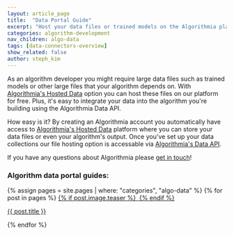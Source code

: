 ```yaml
---
layout: article_page
title:  "Data Portal Guide"
excerpt: "Host your data files or trained models on the Algorithmia platform for free."
categories: algorithm-development
nav_children: algo-data
tags: [data-connectors-overview]
show_related: false
author: steph_kim
---
```


As an algorithm developer you might require large data files such as trained models or other large files that your algorithm depends on. With <a href="https://algorithmia.com/data/hosted">Algorithmia's Hosted Data</a> option you can host these files on our platform for free. Plus, it's easy to integrate your data into the algorithm you're building using the Algorithmia Data API.

How easy is it? By creating an Algorithmia account you automatically have access to <a href="https://algorithmia.com/data/hosted">Algorithmia's Hosted Data</a> platform where you can store your data files or even your algorithm's output. Once you've set up your data collections our file hosting option is accessable via <a href="http://docs.algorithmia.com/#data-api-specification">Algorithmia's Data API</a>.

If you have any questions about Algorithmia please <a href="mailto:support@algorithmia.com">get in touch</a>!

### Algorithm data portal guides:
<div class="col-xs-3 lang-tile">
  {% assign pages = site.pages | where: "categories", "algo-data" %}
  {% for post in pages %}
  		<a  href="{{ post.url | relative_url }}">
  		{% if post.image.teaser %}
		<img  src="{{ post.image.teaser | prepend:'/images' | relative_url }}" alt="" itemprop="image" class="lang-icon">
		{% endif %}
		</a>
		<p class="lg"><a  href="{{ post.url | relative_url }}">{{ post.title }}</a></p>
  {% endfor %}
</div>
